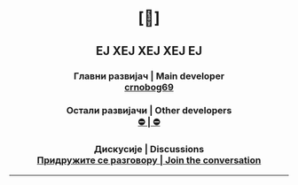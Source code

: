 # <p align="center"> [🔻] </p>

## <p align="center">ЕЈ ХЕЈ ХЕЈ ХЕЈ ЕЈ</p>

### <p align="center"> <strong> Главни развијач | Main developer </strong><br> <a href="https://github.com/crnobog69">crnobog69</a> </p>

### <p align="center"> <strong> Остали развијачи | Other developers</strong> <br> <a href="#"> ⛔ | ⛔ </a> </p>

### <p align="center"> <strong>Дискусије | Discussions</strong><br> <a href="https://github.com/orgs/Stabilistatpakt/discussions">Придружите се разговору | Join the conversation</a> </p>

---
